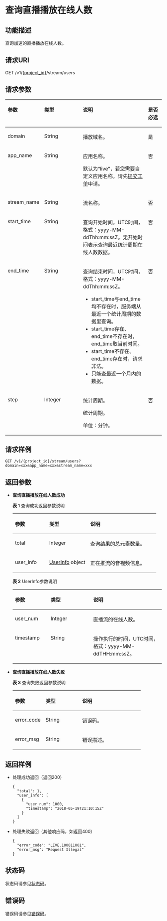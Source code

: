 # 查询直播播放在线人数<a name="live_03_0016"></a>

## 功能描述<a name="section265669277150255"></a>

查询加速的直播播放在线人数。

## 请求URI<a name="section1659099368150255"></a>

GET /v1/\{[project\_id](获取项目ID.md)\}/stream/users

## 请求参数<a name="section1893298698150255"></a>

<a name="table1532716870150255"></a>
<table><thead align="left"><tr id="row2053299190150255"><th class="cellrowborder" valign="top" width="21.279999999999998%" id="mcps1.1.5.1.1"><p id="p1822687159150255"><a name="p1822687159150255"></a><a name="p1822687159150255"></a>参数</p>
</th>
<th class="cellrowborder" valign="top" width="25.53%" id="mcps1.1.5.1.2"><p id="p569724489150255"><a name="p569724489150255"></a><a name="p569724489150255"></a>类型</p>
</th>
<th class="cellrowborder" valign="top" width="42.55%" id="mcps1.1.5.1.3"><p id="p157293865150255"><a name="p157293865150255"></a><a name="p157293865150255"></a>说明</p>
</th>
<th class="cellrowborder" valign="top" width="10.639999999999999%" id="mcps1.1.5.1.4"><p id="p1492072688150255"><a name="p1492072688150255"></a><a name="p1492072688150255"></a>是否必选</p>
</th>
</tr>
</thead>
<tbody><tr id="row2097610790150255"><td class="cellrowborder" valign="top" width="21.279999999999998%" headers="mcps1.1.5.1.1 "><p id="p1507189009150255"><a name="p1507189009150255"></a><a name="p1507189009150255"></a>domain</p>
</td>
<td class="cellrowborder" valign="top" width="25.53%" headers="mcps1.1.5.1.2 "><p id="p638213019245"><a name="p638213019245"></a><a name="p638213019245"></a>String</p>
</td>
<td class="cellrowborder" valign="top" width="42.55%" headers="mcps1.1.5.1.3 "><p id="p1567975135150255"><a name="p1567975135150255"></a><a name="p1567975135150255"></a>播放域名。</p>
</td>
<td class="cellrowborder" valign="top" width="10.639999999999999%" headers="mcps1.1.5.1.4 "><p id="p1594029047150255"><a name="p1594029047150255"></a><a name="p1594029047150255"></a>是</p>
</td>
</tr>
<tr id="row168232118150255"><td class="cellrowborder" valign="top" width="21.279999999999998%" headers="mcps1.1.5.1.1 "><p id="p1495422022150255"><a name="p1495422022150255"></a><a name="p1495422022150255"></a>app_name</p>
</td>
<td class="cellrowborder" valign="top" width="25.53%" headers="mcps1.1.5.1.2 "><p id="p440863012243"><a name="p440863012243"></a><a name="p440863012243"></a>String</p>
</td>
<td class="cellrowborder" valign="top" width="42.55%" headers="mcps1.1.5.1.3 "><p id="p1487316810512"><a name="p1487316810512"></a><a name="p1487316810512"></a>应用名称。</p>
<p id="p1100670037150255"><a name="p1100670037150255"></a><a name="p1100670037150255"></a>默认为“live”，若您需要自定义应用名称，请先<a href="https://console.huaweicloud.com/ticket" target="_blank" rel="noopener noreferrer">提交工单</a>申请。</p>
</td>
<td class="cellrowborder" valign="top" width="10.639999999999999%" headers="mcps1.1.5.1.4 "><p id="p811125932150255"><a name="p811125932150255"></a><a name="p811125932150255"></a>否</p>
</td>
</tr>
<tr id="row1813051150255"><td class="cellrowborder" valign="top" width="21.279999999999998%" headers="mcps1.1.5.1.1 "><p id="p1542603551150255"><a name="p1542603551150255"></a><a name="p1542603551150255"></a>stream_name</p>
</td>
<td class="cellrowborder" valign="top" width="25.53%" headers="mcps1.1.5.1.2 "><p id="p1841183020246"><a name="p1841183020246"></a><a name="p1841183020246"></a>String</p>
</td>
<td class="cellrowborder" valign="top" width="42.55%" headers="mcps1.1.5.1.3 "><p id="p1771878164150255"><a name="p1771878164150255"></a><a name="p1771878164150255"></a>流名称。</p>
</td>
<td class="cellrowborder" valign="top" width="10.639999999999999%" headers="mcps1.1.5.1.4 "><p id="p133037961150255"><a name="p133037961150255"></a><a name="p133037961150255"></a>否</p>
</td>
</tr>
<tr id="row277061496150255"><td class="cellrowborder" valign="top" width="21.279999999999998%" headers="mcps1.1.5.1.1 "><p id="p780560272150255"><a name="p780560272150255"></a><a name="p780560272150255"></a>start_time</p>
</td>
<td class="cellrowborder" valign="top" width="25.53%" headers="mcps1.1.5.1.2 "><p id="p1941593014240"><a name="p1941593014240"></a><a name="p1941593014240"></a>String</p>
</td>
<td class="cellrowborder" valign="top" width="42.55%" headers="mcps1.1.5.1.3 "><p id="p662387867150255"><a name="p662387867150255"></a><a name="p662387867150255"></a>查询开始时间，UTC时间，格式：yyyy-MM-ddThh:mm:ssZ。无开始时间表示查询最近统计周期在线人数数据。</p>
</td>
<td class="cellrowborder" valign="top" width="10.639999999999999%" headers="mcps1.1.5.1.4 "><p id="p841640348150255"><a name="p841640348150255"></a><a name="p841640348150255"></a>否</p>
</td>
</tr>
<tr id="row1692141329150255"><td class="cellrowborder" valign="top" width="21.279999999999998%" headers="mcps1.1.5.1.1 "><p id="p1379323952150255"><a name="p1379323952150255"></a><a name="p1379323952150255"></a>end_time</p>
</td>
<td class="cellrowborder" valign="top" width="25.53%" headers="mcps1.1.5.1.2 "><p id="p7419113092411"><a name="p7419113092411"></a><a name="p7419113092411"></a>String</p>
</td>
<td class="cellrowborder" valign="top" width="42.55%" headers="mcps1.1.5.1.3 "><p id="p1419910615268"><a name="p1419910615268"></a><a name="p1419910615268"></a>查询结束时间，UTC时间，格式：yyyy-MM-ddThh:mm:ssZ。</p>
<a name="ul88424231262"></a><a name="ul88424231262"></a><ul id="ul88424231262"><li>start_time与end_time均不存在时，服务端从最近一个统计周期的数据里查询。</li><li>start_time存在、end_time不存在时，end_time取当前时间。</li><li>start_time不存在、end_time存在时，请求非法。</li><li>只能查最近一个月内的数据。</li></ul>
</td>
<td class="cellrowborder" valign="top" width="10.639999999999999%" headers="mcps1.1.5.1.4 "><p id="p1777660564150255"><a name="p1777660564150255"></a><a name="p1777660564150255"></a>否</p>
</td>
</tr>
<tr id="row181485461140"><td class="cellrowborder" valign="top" width="21.279999999999998%" headers="mcps1.1.5.1.1 "><p id="p529061520134"><a name="p529061520134"></a><a name="p529061520134"></a>step</p>
</td>
<td class="cellrowborder" valign="top" width="25.53%" headers="mcps1.1.5.1.2 "><p id="p15291191518135"><a name="p15291191518135"></a><a name="p15291191518135"></a>Integer</p>
</td>
<td class="cellrowborder" valign="top" width="42.55%" headers="mcps1.1.5.1.3 "><p id="p12291181581310"><a name="p12291181581310"></a><a name="p12291181581310"></a>统计周期。</p>
<p id="p198521439674"><a name="p198521439674"></a><a name="p198521439674"></a>统计周期。</p>
<p id="p0176127181518"><a name="p0176127181518"></a><a name="p0176127181518"></a>单位：分钟。</p>
</td>
<td class="cellrowborder" valign="top" width="10.639999999999999%" headers="mcps1.1.5.1.4 "><p id="p4291111520131"><a name="p4291111520131"></a><a name="p4291111520131"></a>否</p>
</td>
</tr>
</tbody>
</table>

## 请求样例<a name="section1412815350150255"></a>

```
GET /v1/{project_id}/stream/users?domain=xxx&app_name=xxx&stream_name=xxx

```

## 返回参数<a name="section785539367150255"></a>

-   **查询直播播放在线人数成功**

    **表 1**  查询成功返回参数说明

    <a name="table934357524150255"></a>
    <table><thead align="left"><tr id="row2113217387150255"><th class="cellrowborder" valign="top" width="23.810000000000002%" id="mcps1.2.4.1.1"><p id="p2043677183150255"><a name="p2043677183150255"></a><a name="p2043677183150255"></a>参数</p>
    </th>
    <th class="cellrowborder" valign="top" width="28.57%" id="mcps1.2.4.1.2"><p id="p694395027150255"><a name="p694395027150255"></a><a name="p694395027150255"></a>类型</p>
    </th>
    <th class="cellrowborder" valign="top" width="47.620000000000005%" id="mcps1.2.4.1.3"><p id="p229703005150255"><a name="p229703005150255"></a><a name="p229703005150255"></a>说明</p>
    </th>
    </tr>
    </thead>
    <tbody><tr id="row1516916640150255"><td class="cellrowborder" valign="top" width="23.810000000000002%" headers="mcps1.2.4.1.1 "><p id="p1338233587150255"><a name="p1338233587150255"></a><a name="p1338233587150255"></a>total</p>
    </td>
    <td class="cellrowborder" valign="top" width="28.57%" headers="mcps1.2.4.1.2 "><p id="p1454598111150255"><a name="p1454598111150255"></a><a name="p1454598111150255"></a>Integer</p>
    </td>
    <td class="cellrowborder" valign="top" width="47.620000000000005%" headers="mcps1.2.4.1.3 "><p id="p701028225150255"><a name="p701028225150255"></a><a name="p701028225150255"></a>查询结果的总元素数量。</p>
    </td>
    </tr>
    <tr id="row1033637981150255"><td class="cellrowborder" valign="top" width="23.810000000000002%" headers="mcps1.2.4.1.1 "><p id="p1635326178150255"><a name="p1635326178150255"></a><a name="p1635326178150255"></a>user_info</p>
    </td>
    <td class="cellrowborder" valign="top" width="28.57%" headers="mcps1.2.4.1.2 "><p id="p1335009533150255"><a name="p1335009533150255"></a><a name="p1335009533150255"></a><a href="#table1401560510150255">UserInfo</a> object</p>
    </td>
    <td class="cellrowborder" valign="top" width="47.620000000000005%" headers="mcps1.2.4.1.3 "><p id="p678402633150255"><a name="p678402633150255"></a><a name="p678402633150255"></a>正在推流的音视频信息。</p>
    </td>
    </tr>
    </tbody>
    </table>

    **表 2**  UserInfo参数说明

    <a name="table1401560510150255"></a>
    <table><thead align="left"><tr id="row1707178014150255"><th class="cellrowborder" valign="top" width="23.810000000000002%" id="mcps1.2.4.1.1"><p id="p1993301393150255"><a name="p1993301393150255"></a><a name="p1993301393150255"></a>参数</p>
    </th>
    <th class="cellrowborder" valign="top" width="28.57%" id="mcps1.2.4.1.2"><p id="p621854462150255"><a name="p621854462150255"></a><a name="p621854462150255"></a>类型</p>
    </th>
    <th class="cellrowborder" valign="top" width="47.620000000000005%" id="mcps1.2.4.1.3"><p id="p253250699150255"><a name="p253250699150255"></a><a name="p253250699150255"></a>说明</p>
    </th>
    </tr>
    </thead>
    <tbody><tr id="row1302040194150255"><td class="cellrowborder" valign="top" width="23.810000000000002%" headers="mcps1.2.4.1.1 "><p id="p412873217150255"><a name="p412873217150255"></a><a name="p412873217150255"></a>user_num</p>
    </td>
    <td class="cellrowborder" valign="top" width="28.57%" headers="mcps1.2.4.1.2 "><p id="p337122441150255"><a name="p337122441150255"></a><a name="p337122441150255"></a>Integer</p>
    </td>
    <td class="cellrowborder" valign="top" width="47.620000000000005%" headers="mcps1.2.4.1.3 "><p id="p1397971223150255"><a name="p1397971223150255"></a><a name="p1397971223150255"></a>直播流的在线人数。</p>
    </td>
    </tr>
    <tr id="row1056460108150255"><td class="cellrowborder" valign="top" width="23.810000000000002%" headers="mcps1.2.4.1.1 "><p id="p1863608917150255"><a name="p1863608917150255"></a><a name="p1863608917150255"></a>timestamp</p>
    </td>
    <td class="cellrowborder" valign="top" width="28.57%" headers="mcps1.2.4.1.2 "><p id="p376500989150255"><a name="p376500989150255"></a><a name="p376500989150255"></a>String</p>
    </td>
    <td class="cellrowborder" valign="top" width="47.620000000000005%" headers="mcps1.2.4.1.3 "><p id="p214949500150255"><a name="p214949500150255"></a><a name="p214949500150255"></a>操作执行的时间，UTC时间，格式：yyyy-MM-ddTHH:mm:ssZ。</p>
    </td>
    </tr>
    </tbody>
    </table>


-   **查询直播播放在线人数失败**

    **表 3**  查询失败返回参数说明

    <a name="table1365870310150255"></a>
    <table><thead align="left"><tr id="row594838013150255"><th class="cellrowborder" valign="top" width="23.810000000000002%" id="mcps1.2.4.1.1"><p id="p1145673865150255"><a name="p1145673865150255"></a><a name="p1145673865150255"></a>参数</p>
    </th>
    <th class="cellrowborder" valign="top" width="28.57%" id="mcps1.2.4.1.2"><p id="p1919322102150255"><a name="p1919322102150255"></a><a name="p1919322102150255"></a>类型</p>
    </th>
    <th class="cellrowborder" valign="top" width="47.620000000000005%" id="mcps1.2.4.1.3"><p id="p596481681150255"><a name="p596481681150255"></a><a name="p596481681150255"></a>说明</p>
    </th>
    </tr>
    </thead>
    <tbody><tr id="row108835849150255"><td class="cellrowborder" valign="top" width="23.810000000000002%" headers="mcps1.2.4.1.1 "><p id="p1821374579150255"><a name="p1821374579150255"></a><a name="p1821374579150255"></a>error_code</p>
    </td>
    <td class="cellrowborder" valign="top" width="28.57%" headers="mcps1.2.4.1.2 "><p id="p12546142192414"><a name="p12546142192414"></a><a name="p12546142192414"></a>String</p>
    </td>
    <td class="cellrowborder" valign="top" width="47.620000000000005%" headers="mcps1.2.4.1.3 "><p id="p1753437823150255"><a name="p1753437823150255"></a><a name="p1753437823150255"></a>错误码。</p>
    </td>
    </tr>
    <tr id="row552110657150255"><td class="cellrowborder" valign="top" width="23.810000000000002%" headers="mcps1.2.4.1.1 "><p id="p1357317735150255"><a name="p1357317735150255"></a><a name="p1357317735150255"></a>error_msg</p>
    </td>
    <td class="cellrowborder" valign="top" width="28.57%" headers="mcps1.2.4.1.2 "><p id="p11549642172412"><a name="p11549642172412"></a><a name="p11549642172412"></a>String</p>
    </td>
    <td class="cellrowborder" valign="top" width="47.620000000000005%" headers="mcps1.2.4.1.3 "><p id="p1813091578150255"><a name="p1813091578150255"></a><a name="p1813091578150255"></a>错误描述。</p>
    </td>
    </tr>
    </tbody>
    </table>


## 返回样例<a name="section1622002184150255"></a>

-   处理成功返回（返回200）

    ```
    {
      "total": 1,
      "user_info": [
        {
          "user_num": 1000,
          "timestamp": "2018-05-19T21:10:15Z"
        }
      ]
    }
    
    ```

-   处理失败返回（其他响应码，如返回400）

    ```
    {
      "error_code": "LIVE.100011001",
      "error_msg": "Request Illegal"
    }
    
    ```


## 状态码<a name="section3507628544"></a>

状态码请参见[状态码](状态码.md)。

## 错误码<a name="section456914229249"></a>

错误码请参见[错误码](https://apierrorcenter.developer.huaweicloud.com/apierrorcenter/errorcode?product=Live&locale=zh-cn)。

